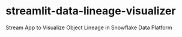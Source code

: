 # streamlit-data-lineage-visualizer
Stream App to Visualize Object Lineage in Snowflake Data Platform
